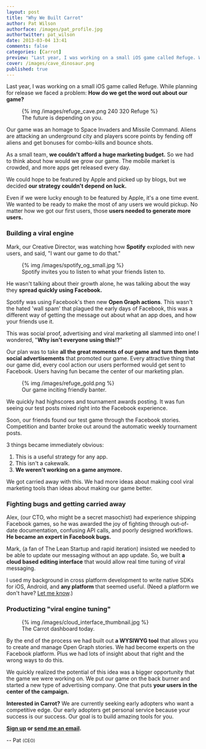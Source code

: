 ```yaml
---
layout: post
title: "Why We Built Carrot"
author: Pat Wilson
authorface: /images/pat_profile.jpg
authortwitter: pat_wilson
date: 2013-03-04 13:41
comments: false
categories: [Carrot] 
preview: "Last year, I was working on a small iOS game called Refuge. While planning for release we faced a problem: How do we get the word out about our game?"
cover: /images/cave_dinosaur.png
published: true
---
```


<p class="lead">Last year, I was working on a small iOS game called Refuge. While planning for release we faced a problem: <strong>How do we get the word out about our game?</strong></p>

<figure class="thumbnail pull-right">
  {% img /images/refuge_cave.png 240 320 Refuge %}
  <figcaption>The future is depending on you.</figcaption>
</figure>

Our game was an homage to Space Invaders and Missile Command. Aliens are attacking an underground city and players score points by fending off aliens and get bonuses for combo-kills and bounce shots. 

As a small team, __we couldn't afford a huge marketing budget.__ So we had to think about how would we grow our game. The mobile market is crowded, and more apps get released every day.

We could hope to be featured by Apple and picked up by blogs, but we decided __our strategy couldn't depend on luck.__ 

Even if we were lucky enough to be featured by Apple, it's a one time event. We wanted to be ready to make the most of any users we would pickup. No matter how we got our first users, those __users needed to generate more users.__ 

### Building a viral engine

Mark, our Creative Director, was watching how __Spotify__ exploded with new users, and said, "I want our game to do that." 

<figure class="thumbnail pull-left">
  {% img /images/spotify_og_small.jpg %}
  <figcaption>Spotify invites you to listen to what your friends listen to.</figcaption>
</figure>

He wasn't talking about their growth alone, he was talking about the way they __spread quickly using Facebook.__ 

Spotify was using Facebook's then new __Open Graph actions__. This wasn't the hated 'wall spam' that plagued the early days of Facebook, this was a different way of getting the message out about what an app does, and how your friends use it. 

This was social proof, advertising and viral marketing all slammed into one! I wondered, "__Why isn't everyone using this!?__"

Our plan was to take __all the great moments of our game and turn them into social advertisements__ that promoted our game. Every attractive thing that our game did, every cool action our users performed would get sent to Facebook. Users having fun became the center of our marketing plan.

<figure class="thumbnail pull-right span9">
  {% img /images/refuge_gold.png %}
  <figcaption>Our game inciting friendly banter.</figcaption>
</figure>

We quickly had highscores and tournament awards posting. It was fun seeing our test posts mixed right into the Facebook experience. 

Soon, our friends found our test game through the Facebook stories. Competition and banter broke out around the automatic weekly tournament posts. 

3 things became immediately obvious: 
<ol>
  <li>This is a useful strategy for any app.</li>
  <li>This isn't a cakewalk.</li>
  <li><strong>We weren't working on a game anymore.</strong></li>
</ol>

We got carried away with this. We had more ideas about making cool viral marketing tools than ideas about making our game better.

### Fighting bugs and getting carried away

Alex, (our CTO, who might be a secret masochist) had experience shipping Facebook games, so he was awarded the joy of fighting through out-of-date documentation, confusing API calls, and poorly designed workflows. __He became an expert in Facebook bugs.__ 

Mark, (a fan of The Lean Startup and rapid iteration) insisted we needed to be able to update our messaging without an app update. So, we built __a cloud based editing interface__ that would allow real time tuning of viral messaging. 

I used my background in cross platform development to write native SDKs for iOS, Android, and __any platform__ that seemed useful. (Need a platform we don't have? <a href="mailto:pat@gocarrot.com">Let me know</a>.) 

### Productizing "viral engine tuning"

<figure class="thumbnail pull-right span8">
  {% img /images/cloud_interface_thumbnail.jpg %}
  <figcaption>The Carrot dashboard today.</figcaption>
</figure>

By the end of the process we had built out __a WYSIWYG tool__ that allows you to create and manage Open Graph stories. We had become experts on the Facebook platform. Plus we had lots of insight about that right and the wrong ways to do this. 

We quickly realized the potential of this idea was a bigger opportunity that the game we were working on. We put our game on the back burner and started a new type of advertising company. One that puts __your users in the center of the campaign.__ 

__Interested in Carrot?__ We are currently seeking early adopters who want a competitive edge. Our early adopters get personal service because your success is our success. Our goal is to build amazing tools for you.

__[Sign up](https://gocarrot.com/developers/sign_up) or <a href="mailto:pat@gocarrot.com">send me an email</a>.__ 

-- Pat <small>(CEO)</small>
